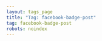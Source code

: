 ```yaml
---
layout: tags_page
title: "Tag: facebook-badge-post"
tag: facebook-badge-post
robots: noindex
---
```

